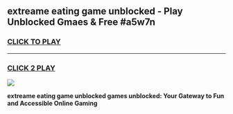 
## extreame eating game unblocked - Play Unblocked Gmaes & Free #a5w7n
<h3>
<a href="https://premium.freeplayer.one?title=extreame_eating_game_unblocked&ref=03M">CLICK TO PLAY</a></h3>
<hr>

<h3>
<a href="https://premium.freeplayer.one?title=extreame_eating_game_unblocked&ref=03M">CLICK 2 PLAY</a>
  
</h3>

<a href="https://premium.freeplayer.one?title=extreame_eating_game_unblocked&ref=03M"><img src="https://clearcache.store/games.png"></a>


**extreame eating game unblocked games unblocked: Your Gateway to Fun and Accessible Online Gaming**
